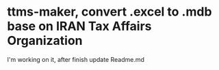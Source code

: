 # ttms-maker, convert .excel to .mdb base on IRAN Tax Affairs Organization
I'm working on it, after finish update Readme.md
